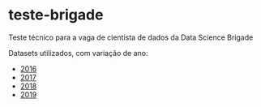 # teste-brigade

Teste técnico para a vaga de cientista de dados da Data Science Brigade

Datasets utilizados, com variação de ano:
*  [2016](https://drive.google.com/file/d/1OfxA4FGzR4zOy8KIdPl8cAK5ojsJv-vV/view)
*  [2017](https://drive.google.com/file/d/1FEGbEIhE3WQrkd3iy20b5fBi2xwbakXL/view) 
*  [2018](https://drive.google.com/file/d/1KT1N3KrLlfpm_UBRbASk4IBZsS-ij2Q5/view) 
*  [2019](https://drive.google.com/file/d/1NGpVRqo9xbvEUSzR9KWOOf4V6GeBc5a7/view)
